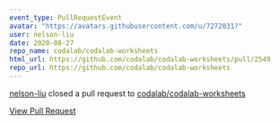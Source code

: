 ```yaml
---
event_type: PullRequestEvent
avatar: "https://avatars.githubusercontent.com/u/7272031?"
user: nelson-liu
date: 2020-08-27
repo_name: codalab/codalab-worksheets
html_url: https://github.com/codalab/codalab-worksheets/pull/2549
repo_url: https://github.com/codalab/codalab-worksheets
---
```


<a href='https://github.com/nelson-liu' target='_blank'>nelson-liu</a> closed a pull request to <a href='https://github.com/codalab/codalab-worksheets' target='_blank'>codalab/codalab-worksheets</a>

<a href='https://github.com/codalab/codalab-worksheets/pull/2549' target='_blank'>View Pull Request</a>